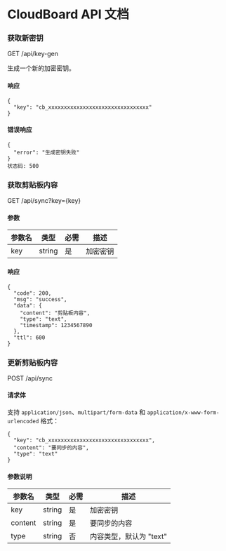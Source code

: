 # CloudBoard API 文档

### 获取新密钥

GET /api/key-gen

生成一个新的加密密钥。

#### 响应

```
{
  "key": "cb_xxxxxxxxxxxxxxxxxxxxxxxxxxxxxxxx"
}
```

#### 错误响应

```
{
  "error": "生成密钥失败"
}
状态码: 500
```

### 获取剪贴板内容

GET /api/sync?key={key}

#### 参数

| 参数名 | 类型  | 必需  | 描述  |
| --- | --- | --- | --- |
| key | string | 是   | 加密密钥 |

#### 响应

```
{
  "code": 200,
  "msg": "success",
  "data": {
    "content": "剪贴板内容",
    "type": "text",
    "timestamp": 1234567890
  },
  "ttl": 600
}
```

### 更新剪贴板内容

POST /api/sync

#### 请求体

支持 `application/json`、`multipart/form-data` 和 `application/x-www-form-urlencoded` 格式：

```
{
  "key": "cb_xxxxxxxxxxxxxxxxxxxxxxxxxxxxxxxx",
  "content": "要同步的内容",
  "type": "text"
}
```

#### 参数说明

| 参数名 | 类型  | 必需  | 描述  |
| --- | --- | --- | --- |
| key | string | 是   | 加密密钥 |
| content | string | 是   | 要同步的内容 |
| type | string | 否   | 内容类型，默认为 "text" |
